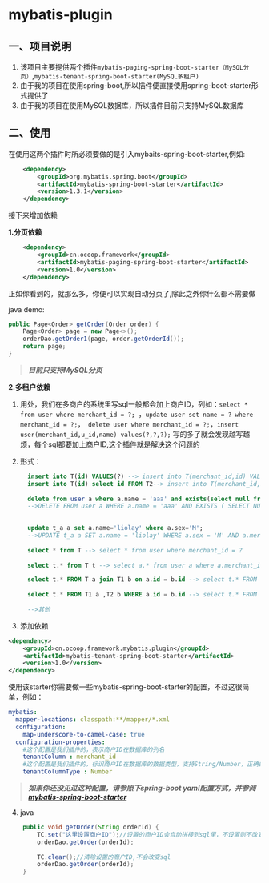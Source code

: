 mybatis-plugin
==================
一、项目说明
------------------
1. 该项目主要提供两个插件`mybatis-paging-spring-boot-starter（MySQL分页）`,`mybatis-tenant-spring-boot-starter(MySQL多租户)`
2. 由于我的项目在使用spring-boot,所以插件便直接使用spring-boot-starter形式提供了
3. 由于我的项目在使用MySQL数据库，所以插件目前只支持MySQL数据库


二、使用
------------------
在使用这两个插件时所必须要做的是引入mybaits-spring-boot-starter,例如:
```xml
    <dependency>
        <groupId>org.mybatis.spring.boot</groupId>
        <artifactId>mybatis-spring-boot-starter</artifactId>
        <version>1.3.1</version>
    </dependency>
```
接下来增加依赖

**1.分页依赖**
```xml
    <dependency>
        <groupId>cn.ocoop.framework</groupId>
        <artifactId>mybatis-paging-spring-boot-starter</artifactId>
        <version>1.0</version>
    </dependency>
```
正如你看到的，就那么多，你便可以实现自动分页了,除此之外你什么都不需要做

java demo:
```java
public Page<Order> getOrder(Order order) {
    Page<Order> page = new Page<>();
    orderDao.getOrder1(page, order.getOrderId());
    return page;
}
```
>_**目前只支持MySQL分页**_


**2.多租户依赖**
1. 用处，我们在多商户的系统里写sql一般都会加上商户ID，列如：`select * from user where merchant_id = ?; `，`update user set name = ? where merchant_id = ?;`，` delete user where merchant_id = ?;`，`insert user(merchant_id,u_id,name) values(?,?,?);`
写的多了就会发现越写越烦，每个sql都要加上商户ID,这个插件就是解决这个问题的
2. 形式：
   ```sql
     insert into T(id) VALUES(?) --> insert into T(merchant_id,id) VALUES(?,?)
     insert into T(id) select id FROM T2--> insert into T(merchant_id,id) select merchant_id,id FROM T2 where merchant_id = ?
     
     delete from user a where a.name = 'aaa' and exists(select null from member a where a.name like '%aa%'); 
     -->DELETE FROM user a WHERE a.name = 'aaa' AND EXISTS ( SELECT NULL FROM member a WHERE a.name LIKE '%aa%' ) AND a.merchant_id = 'aaaa'

     
     update t_a a set a.name='liolay' where a.sex='M';
     -->UPDATE t_a a SET a.name = 'liolay' WHERE a.sex = 'M' AND a.merchant_id = 'aaaa';
  
     select * from T --> select * from user where merchant_id = ?
    
     select t.* from T t --> select a.* from user a where a.merchant_id = ?

     select t.* FROM T a join T1 b on a.id = b.id --> select t.* FROM T a join T1 b on a.id = b.id where a.merchant_id = ?
    
     select t.* FROM T1 a ,T2 b WHERE a.id = b.id --> select t.* FROM T1 a ,T2 b WHERE a.id = b.id and a.merchant_id = ?
     
     -->其他 
   ``` 
  
3. 添加依赖
```xml
<dependency>
    <groupId>cn.ocoop.framework.mybatis.plugin</groupId>
    <artifactId>mybatis-tenant-spring-boot-starter</artifactId>
    <version>1.0</version>
</dependency>
```
使用该starter你需要做一些mybatis-spring-boot-starter的配置，不过这很简单，例如：
```yaml
mybatis:
  mapper-locations: classpath:**/mapper/*.xml
  configuration:
    map-underscore-to-camel-case: true
  configuration-properties:
    #这个配置是我们插件的，表示商户ID在数据库的列名
    tenantColumn : merchant_id 
    #这个配置是我们插件的，标识商户ID在数据库的数据类型，支持String/Number，正确的数据类型能够更好的使用索引
    tenantColumnType : Number
```
>_**如果你还没见过这种配置，请参照下spring-boot yaml配置方式，并参阅[mybatis-spring-boot-starter](https://github.com/mybatis/spring-boot-starter "https://github.com/mybatis/spring-boot-starter")**_

4. java
```java
    public void getOrder(String orderId) {
        TC.set("这里设置商户ID");//设置的商户ID会自动拼接到sql里，不设置则不改变sql
        orderDao.getOrder(orderId);
        
        TC.clear();//清除设置的商户ID,不会改变sql
        orderDao.getOrder(orderId);
    }
```


    
    


